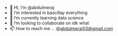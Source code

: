 - 👋 Hi, I’m @abdulmeraj
- 👀 I’m interested in bascillay everything
- 🌱 I’m currently learning data science
- 💞️ I’m looking to collaborate on idk what
- 📫 How to reach me ... @abdulmeraj03@gmail.com

<!---
abdulmeraj/abdulmeraj is a ✨ special ✨ repository because its `README.md` (this file) appears on your GitHub profile.
You can click the Preview link to take a look at your changes.
--->
